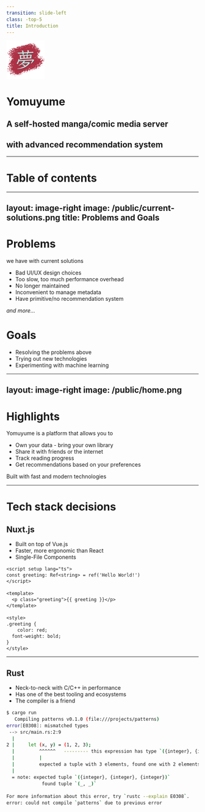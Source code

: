 ```yaml
---
transition: slide-left
class: -top-5
title: Introduction
---
```


<img src="/public/yomuyume.png" width="100px">

# Yomuyume
## A self-hosted manga/comic media server
## with advanced recommendation system

---

# Table of contents

<Toc minDepth="1" maxDepth="1" />

---
layout: image-right
image: /public/current-solutions.png
title: Problems and Goals
---

# Problems
we have with current solutions

- Bad UI/UX design choices
- Too slow, too much performance overhead
- No longer maintained
- Inconvenient to manage metadata
- Have primitive/no recommendation system

*and more...*

# Goals

- Resolving the problems above
- Trying out new technologies
- Experimenting with machine learning

---
layout: image-right
image: /public/home.png
---

# Highlights
Yomuyume is a platform that allows you to

- Own your data - bring your own library
- Share it with friends or the internet
- Track reading progress
- Get recommendations based on your preferences

Built with fast and modern technologies

<NuxtRust />

---

# Tech stack decisions

## Nuxt.js
- Built on top of Vue.js
- Faster, more ergonomic than React
- Single-File Components

```vue {all|1-3|5-7|9-14|all}
<script setup lang="ts">
const greeting: Ref<string> = ref('Hello World!')
</script>

<template>
  <p class="greeting">{{ greeting }}</p>
</template>

<style>
.greeting {
    color: red;
  font-weight: bold;
}
</style>
```

---

## Rust

- Neck-to-neck with C/C++ in performance
- Has one of the best tooling and ecosystems
- The compiler is a friend

```bash
$ cargo run
   Compiling patterns v0.1.0 (file:///projects/patterns)
error[E0308]: mismatched types
 --> src/main.rs:2:9
  |
2 |     let (x, y) = (1, 2, 3);
  |         ^^^^^^   --------- this expression has type `({integer}, {integer}, {integer})`
  |         |
  |         expected a tuple with 3 elements, found one with 2 elements
  |
  = note: expected tuple `({integer}, {integer}, {integer})`
             found tuple `(_, _)`

For more information about this error, try `rustc --explain E0308`.
error: could not compile `patterns` due to previous error
```
